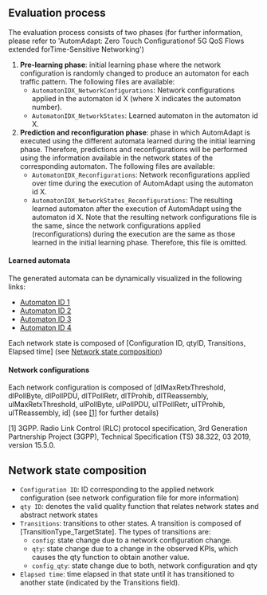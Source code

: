 Evaluation process
-----------
The evaluation process consists of two phases (for further information, please refer to 'AutomAdapt: Zero Touch Configurationof 5G QoS Flows extended forTime-Sensitive Networking')
1. **Pre-learning phase**: initial learning phase where the network configuration is randomly changed to produce an automaton for each traffic pattern. The following files are available:
   - `AutomatonIDX_NetworkConfigurations`: Network configurations applied in the automaton id X (where X indicates the automaton number).
   - `AutomatonIDX_NetworkStates`: Learned automaton in the automaton id X.
3. **Prediction and reconfiguration phase**: phase in which AutomAdapt is executed using the different automata learned during the initial learning phase. Therefore, predictions and reconfigurations will be performed using the information available in the network states of the corresponding automaton. The following files are available:
   - `AutomatonIDX_Reconfigurations`: Network reconfigurations applied over time during the execution of AutomAdapt using the automaton id X.
   - `AutomatonIDX_NetworkStates_Reconfigurations`: The resulting learned automaton after the execution of AutomAdapt using the automaton id X.
Note that the resulting network configurations file is the same, since the network configurations applied (reconfigurations) during the execution are the same as those learned in the initial learning phase. Therefore, this file is omitted.

#### Learned automata

The generated automata can be dynamically visualized in the following links:
  - [Automaton ID 1](https://public.flourish.studio/visualisation/14284263/)
  - [Automaton ID 2](https://public.flourish.studio/visualisation/14284560/)
  - [Automaton ID 3](https://public.flourish.studio/visualisation/14284598/)
  - [Automaton ID 4](https://public.flourish.studio/visualisation/14284688/)

Each network state is composed of [Configuration ID, qtyID, Transitions, Elapsed time] (see [Network state composition](https://github.com/FLSchempp/AutomAdapt/edit/main/Evaluation/README.md#network-state-composition))

#### Network configurations
Each network configuration is composed of [dlMaxRetxThreshold, dlPollByte, dlPollPDU, dlTPollRetr, dlTProhib, dlTReassembly, ulMaxRetxThreshold, ulPollByte, ulPollPDU, ulTPollRetr, ulTProhib, ulTReassembly, id] (see [[1]](https://www.3gpp.org/ftp/Specs/archive/23_series/23.501/23501-gf0.zip) for further details)

[1] 3GPP. Radio Link Control (RLC) protocol specification, 3rd Generation Partnership Project (3GPP), Technical Specification (TS) 38.322, 03 2019, version 15.5.0.

Network state composition
-----------
  - `Configuration ID`: ID corresponding to the applied network configuration (see network configuration file for more information)
  - `qty ID`: denotes the valid quality function that relates network states and abstract network states
  - `Transitions`: transitions to other states. A transition is composed of [TransitionType_TargetState]. The types of transitions are:
    - `config`: state change due to a network configuration change.
    - `qty`: state change due to a change in the observed KPIs, which causes the qty function to obtain another value.
    - `config_qty`: state change due to both, network configuration and qty
  - `Elapsed time`: time elapsed in that state until it has transitioned to another state (indicated by the Transitions field).
